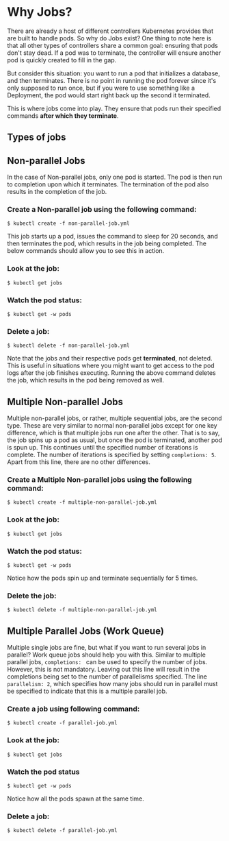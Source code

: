 # Why Jobs?
There are already a host of different controllers Kubernetes provides that are built to handle pods. So why do Jobs exist? One thing to note here is that all other types of controllers share a common goal: ensuring that pods don't stay dead. If a pod was to terminate, the controller will ensure another pod is quickly created to fill in the gap.

But consider this situation: you want to run a pod that initializes a database, and then terminates. There is no point in running the pod forever since it's only supposed to run once, but if you were to use something like a Deployment, the pod would start right back up the second it terminated.

This is where jobs come into play. They ensure that pods run their specified commands **after which they terminate**. 

## Types of jobs
## Non-parallel Jobs
In the case of Non-parallel jobs, only one pod is started. The pod is then run to completion upon which it terminates. The termination of the pod also results in the completion of the job.

### Create a Non-parallel job using the following command:

``` $ kubectl create -f non-parallel-job.yml ```

This job starts up a pod, issues the command to sleep for 20 seconds, and then terminates the pod, which results in the job being completed. The below commands should allow you to see this in action.

### Look at the job:

``` $ kubectl get jobs ```

###  Watch the pod status:

``` $ kubectl get -w pods ```

### Delete a job:

``` $ kubectl delete -f non-parallel-job.yml ```

Note that the jobs and their respective pods get **terminated**, not deleted. This is useful in situations where you might want to get access to the pod logs after the job finishes executing. Running the above command deletes the job, which results in the pod being removed as well.

## Multiple Non-parallel Jobs
Multiple non-parallel jobs, or rather, multiple sequential jobs, are the second type. These are very similar to normal non-parallel jobs except for one key difference, which is that multiple jobs run one after the other. That is to say, the job spins up a pod as usual, but once the pod is terminated, another pod is spun up. This continues until the specified number of iterations is complete. The number of iterations is specified by setting ```completions: 5```. Apart from this line, there are no other differences.

### Create a Multiple Non-parallel jobs using the following command:

``` $ kubectl create -f multiple-non-parallel-job.yml ```

### Look at the job:

``` $ kubectl get jobs ```

###  Watch the pod status:

``` $ kubectl get -w pods ```

Notice how the pods spin up and terminate sequentially for 5 times.

### Delete the job:

``` $ kubectl delete -f multiple-non-parallel-job.yml ```

## Multiple Parallel Jobs (Work Queue)

Multiple single jobs are fine, but what if you want to run several jobs in parallel? Work queue jobs should help you with this. Similar to multiple parallel jobs, ```completions: ``` can be used to specify the number of jobs. However, this is not mandatory. Leaving out this line will result in the completions being set to the number of parallelisms specified. The line ```parallelism: 2```, which specifies how many jobs should run in parallel must be specified to indicate that this is a multiple parallel job.

### Create a job using following command:

``` $ kubectl create -f parallel-job.yml ```

### Look at the job:

``` $ kubectl get jobs ```

### Watch the pod status

``` $ kubectl get -w pods ```

Notice how all the pods spawn at the same time.

### Delete a job:

``` $ kubectl delete -f parallel-job.yml ```